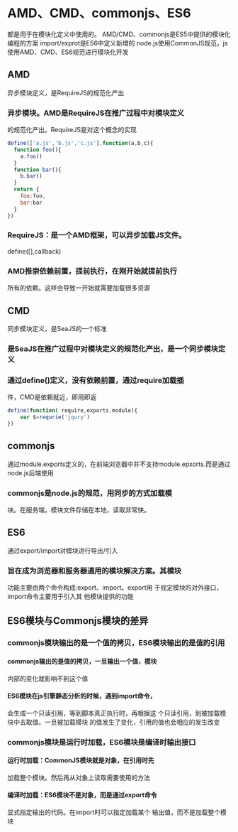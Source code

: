 # AMD、CMD、commonjs、ES6

都是用于在模块化定义中使用的。
AMD/CMD、commonjs是ES5中提供的模块化编程的方案
import/exprot是ES6中定义新增的
node.js使用CommonJS规范，js使用AMD、CMD、ES6规范进行模块化开发

## AMD

异步模块定义，是RequireJS的规范化产出

### 异步模块。AMD是RequireJS在推广过程中对模块定义
的规范化产出。RequireJS是对这个概念的实现

```javascript
define(['a.js','b.js','c.js'],function(a,b,c){
  function foo(){
  	a.foo()
  }
  function bar(){
  	b.bar()
  }
  return {
  	foo:foo,
    bar:bar
  }
})
```

### RequireJS：是一个AMD框架，可以异步加载JS文件。
define([],callback)

### AMD推崇依赖前置，提前执行，在刚开始就提前执行
所有的依赖。这样会导致一开始就需要加载很多资源

## CMD

同步模块定义，是SeaJS的一个标准

### 是SeaJS在推广过程中对模块定义的规范化产出，是一个同步模块定义

### 通过define()定义，没有依赖前置，通过require加载插
件，CMD是依赖就近，即用即返

```javascript
define(function( require,exports,module){
	var $=requrie('jqury')
})
```

## commonjs

通过module.exports定义的，在前端浏览器中并不支持module.epxorts.而是通过node.js后端使用

### commonjs是node.js的规范，用同步的方式加载模
块。在服务端，模块文件存储在本地，读取非常快。

## ES6

通过export/import对模块进行导出/引入

### 旨在成为浏览器和服务器通用的模块解决方案。其模块
功能主要由两个命令构成:export、import。export用
于规定模块的对外接口，import命令主要用于引入其
他模块提供的功能

## ES6模块与Commonjs模块的差异

### commonjs模块输出的是一个值的拷贝，ES6模块输出的是值的引用

#### commonjs输出的是值的拷贝，一旦输出一个值，模块
内部的变化就影响不到这个值

#### ES6模块在js引擎静态分析的时候，遇到import命令，
会生成一个只读引用，等到脚本真正执行时，再根据这
个只读引用，到被加载模块中去取值。一旦被加载模块
的值发生了变化，引用的值也会相应的发生改变

### commonjs模块是运行时加载，ES6模块是编译时输出接口

#### 运行时加载：CommonJS模块就是对象，在引用时先
加载整个模块。然后再从对象上读取需要使用的方法

#### 编译时加载：ES6模块不是对象，而是通过export命令
显式指定输出的代码。在import时可以指定加载某个
输出值，而不是加载整个模块
